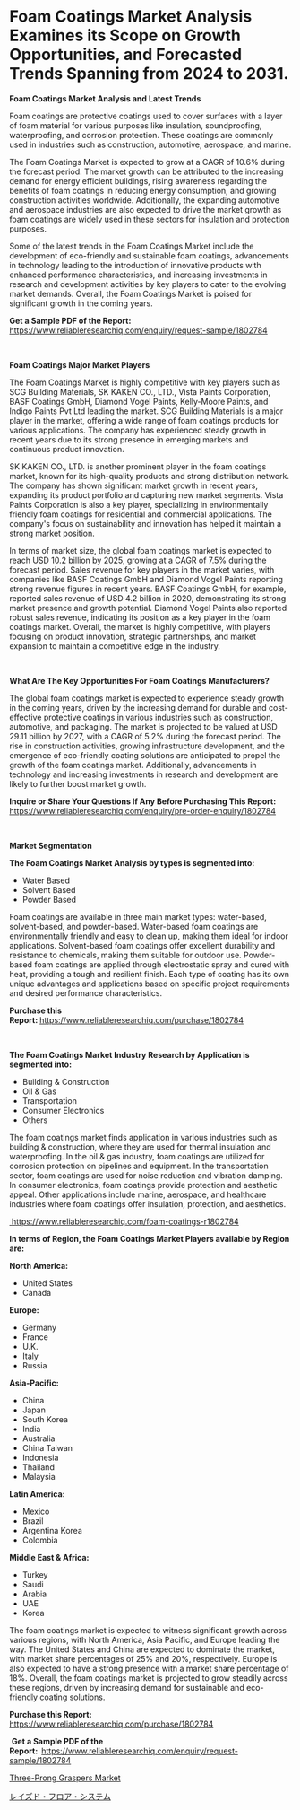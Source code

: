 <p><h1>Foam Coatings Market Analysis Examines its Scope on Growth Opportunities, and Forecasted Trends Spanning from 2024 to 2031.</h1></p><p><strong>Foam Coatings Market Analysis and Latest Trends</strong></p>
<p><p>Foam coatings are protective coatings used to cover surfaces with a layer of foam material for various purposes like insulation, soundproofing, waterproofing, and corrosion protection. These coatings are commonly used in industries such as construction, automotive, aerospace, and marine.</p><p>The Foam Coatings Market is expected to grow at a CAGR of 10.6% during the forecast period. The market growth can be attributed to the increasing demand for energy efficient buildings, rising awareness regarding the benefits of foam coatings in reducing energy consumption, and growing construction activities worldwide. Additionally, the expanding automotive and aerospace industries are also expected to drive the market growth as foam coatings are widely used in these sectors for insulation and protection purposes.</p><p>Some of the latest trends in the Foam Coatings Market include the development of eco-friendly and sustainable foam coatings, advancements in technology leading to the introduction of innovative products with enhanced performance characteristics, and increasing investments in research and development activities by key players to cater to the evolving market demands. Overall, the Foam Coatings Market is poised for significant growth in the coming years.</p></p>
<p><strong>Get a Sample PDF of the Report:&nbsp;</strong> <a href="https://www.reliableresearchiq.com/enquiry/request-sample/1802784">https://www.reliableresearchiq.com/enquiry/request-sample/1802784</a></p>
<p>&nbsp;</p>
<p><strong>Foam Coatings Major Market Players</strong></p>
<p><p>The Foam Coatings Market is highly competitive with key players such as SCG Building Materials, SK KAKEN CO., LTD., Vista Paints Corporation, BASF Coatings GmbH, Diamond Vogel Paints, Kelly-Moore Paints, and Indigo Paints Pvt Ltd leading the market. SCG Building Materials is a major player in the market, offering a wide range of foam coatings products for various applications. The company has experienced steady growth in recent years due to its strong presence in emerging markets and continuous product innovation.</p><p>SK KAKEN CO., LTD. is another prominent player in the foam coatings market, known for its high-quality products and strong distribution network. The company has shown significant market growth in recent years, expanding its product portfolio and capturing new market segments. Vista Paints Corporation is also a key player, specializing in environmentally friendly foam coatings for residential and commercial applications. The company's focus on sustainability and innovation has helped it maintain a strong market position.</p><p>In terms of market size, the global foam coatings market is expected to reach USD 10.2 billion by 2025, growing at a CAGR of 7.5% during the forecast period. Sales revenue for key players in the market varies, with companies like BASF Coatings GmbH and Diamond Vogel Paints reporting strong revenue figures in recent years. BASF Coatings GmbH, for example, reported sales revenue of USD 4.2 billion in 2020, demonstrating its strong market presence and growth potential. Diamond Vogel Paints also reported robust sales revenue, indicating its position as a key player in the foam coatings market. Overall, the market is highly competitive, with players focusing on product innovation, strategic partnerships, and market expansion to maintain a competitive edge in the industry.</p></p>
<p>&nbsp;</p>
<p><strong>What Are The Key Opportunities For Foam Coatings Manufacturers?</strong></p>
<p><p>The global foam coatings market is expected to experience steady growth in the coming years, driven by the increasing demand for durable and cost-effective protective coatings in various industries such as construction, automotive, and packaging. The market is projected to be valued at USD 29.11 billion by 2027, with a CAGR of 5.2% during the forecast period. The rise in construction activities, growing infrastructure development, and the emergence of eco-friendly coating solutions are anticipated to propel the growth of the foam coatings market. Additionally, advancements in technology and increasing investments in research and development are likely to further boost market growth.</p></p>
<p><strong>Inquire or Share Your Questions If Any Before Purchasing This Report:</strong> <a href="https://www.reliableresearchiq.com/enquiry/pre-order-enquiry/1802784">https://www.reliableresearchiq.com/enquiry/pre-order-enquiry/1802784</a></p>
<p>&nbsp;</p>
<p><strong>Market Segmentation</strong></p>
<p><strong>The Foam Coatings Market Analysis by types is segmented into:</strong></p>
<p><ul><li>Water Based</li><li>Solvent Based</li><li>Powder Based</li></ul></p>
<p><p>Foam coatings are available in three main market types: water-based, solvent-based, and powder-based. Water-based foam coatings are environmentally friendly and easy to clean up, making them ideal for indoor applications. Solvent-based foam coatings offer excellent durability and resistance to chemicals, making them suitable for outdoor use. Powder-based foam coatings are applied through electrostatic spray and cured with heat, providing a tough and resilient finish. Each type of coating has its own unique advantages and applications based on specific project requirements and desired performance characteristics.</p></p>
<p><strong>Purchase this Report:&nbsp;</strong><a href="https://www.reliableresearchiq.com/purchase/1802784">https://www.reliableresearchiq.com/purchase/1802784</a></p>
<p>&nbsp;</p>
<p><strong>The Foam Coatings Market Industry Research by Application is segmented into:</strong></p>
<p><ul><li>Building & Construction</li><li>Oil & Gas</li><li>Transportation</li><li>Consumer Electronics</li><li>Others</li></ul></p>
<p><p>The foam coatings market finds application in various industries such as building & construction, where they are used for thermal insulation and waterproofing. In the oil & gas industry, foam coatings are utilized for corrosion protection on pipelines and equipment. In the transportation sector, foam coatings are used for noise reduction and vibration damping. In consumer electronics, foam coatings provide protection and aesthetic appeal. Other applications include marine, aerospace, and healthcare industries where foam coatings offer insulation, protection, and aesthetics.</p></p>
<p><a href="https://www.reliableresearchiq.com/foam-coatings-r1802784">&nbsp;https://www.reliableresearchiq.com/foam-coatings-r1802784</a></p>
<p><strong>In terms of Region, the Foam Coatings Market Players available by Region are:</strong></p>
<p>
    <p> <strong> North America: </strong>
        <ul>
            <li>United States</li>
            <li>Canada</li>
        </ul>
        </p> 
    <p> <strong> Europe: </strong>
        <ul>
            <li>Germany</li>
            <li>France</li>
            <li>U.K.</li>
            <li>Italy</li>
            <li>Russia</li>
        </ul>
        </p> 
    <p> <strong> Asia-Pacific: </strong>
        <ul>
            <li>China</li>
            <li>Japan</li>
            <li>South Korea</li>
            <li>India</li>
            <li>Australia</li>
            <li>China Taiwan</li>
            <li>Indonesia</li>
            <li>Thailand</li>
            <li>Malaysia</li>
        </ul>
        </p> 
    <p> <strong> Latin America: </strong>
        <ul>
            <li>Mexico</li>
            <li>Brazil</li>
            <li>Argentina Korea</li>
            <li>Colombia</li>
        </ul>
        </p> 
    <p> <strong> Middle East & Africa: </strong>
        <ul>
            <li>Turkey</li>
            <li>Saudi</li>
            <li>Arabia</li>
            <li>UAE</li>
            <li>Korea</li>
        </ul>
    </p>
    </p>
<p><p>The foam coatings market is expected to witness significant growth across various regions, with North America, Asia Pacific, and Europe leading the way. The United States and China are expected to dominate the market, with market share percentages of 25% and 20%, respectively. Europe is also expected to have a strong presence with a market share percentage of 18%. Overall, the foam coatings market is projected to grow steadily across these regions, driven by increasing demand for sustainable and eco-friendly coating solutions.</p></p>
<p><strong>Purchase this Report: </strong><a href="https://www.reliableresearchiq.com/purchase/1802784">https://www.reliableresearchiq.com/purchase/1802784</a></p>
<p>&nbsp;<strong>Get a Sample PDF of the Report:&nbsp;&nbsp;</strong><a href="https://www.reliableresearchiq.com/enquiry/request-sample/1802784">https://www.reliableresearchiq.com/enquiry/request-sample/1802784</a></p>
<p><strong></strong></p>
<p><p><a href="https://github.com/jodemen/Market-Research-Report-List-3/blob/main/three-prong-graspers-market.md">Three-Prong Graspers Market</a></p><p><a href="https://github.com/nxboeu02965442/Market-Research-Report-List-3/blob/main/86420142658.md">レイズド・フロア・システム</a></p></p>